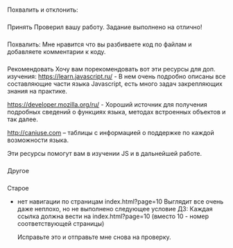 ###
Похвалить и отклонить:



###
Принять
Проверил вашу работу. Задание выполнено на отлично!

###
Похвалить:
Мне нравится что вы разбиваете код по файлам и добавляете комментарии к коду.

###
Рекомендовать
Хочу вам порекомендовать вот эти ресурсы для доп. изучения:
https://learn.javascript.ru/ - В нем очень подробно описаны все составляющие части языка Javascript, есть много задач закрепляющих знания на практике.

https://developer.mozilla.org/ru/ - Хороший источник для получения подробных сведений о функциях языка, методах встроенных объектов и так далее.

http://caniuse.com – таблицы с информацией о поддержке по каждой возможности языка.

Эти ресурсы помогут вам в изучении JS и в дальнейшей работе.

###
Другое


###
Старое


- нет навигации по страницам index.html?page=10
    Выглядит все очень даже неплохо, но не выполнено следующее условие ДЗ:
    Каждая ссылка должна вести на index.html?page=10 (вместо 10 - номер соответствующей страницы)

    Исправьте это и отправьте мне снова на проверку.
